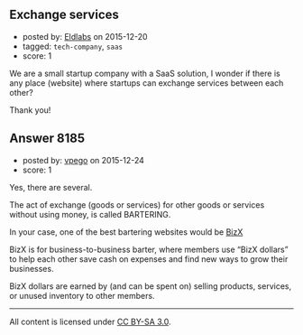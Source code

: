 ## Exchange services

- posted by: [Eldlabs](https://stackexchange.com/users/6019564/eldlabs) on 2015-12-20
- tagged: `tech-company`, `saas`
- score: 1

We are a small startup company with a SaaS solution, I wonder if there is any place (website) where startups can exchange services between each other?

Thank you!


## Answer 8185

- posted by: [vpego](https://stackexchange.com/users/7073322/vpego) on 2015-12-24
- score: 1

<p>Yes, there are several.</p>

<p>The act of exchange (goods or services) for other goods or services without using money, is called BARTERING.</p>

<p>In your case, one of the best bartering websites would be <a href="http://www.bizx.com/" rel="nofollow">BizX</a></p>

<p>BizX is for business-to-business barter, where members use “BizX dollars” to help each other save cash on expenses and find new ways to grow their businesses. </p>

<p>BizX dollars are earned by (and can be spent on) selling products, services, or unused inventory to other members.</p>




---

All content is licensed under [CC BY-SA 3.0](https://creativecommons.org/licenses/by-sa/3.0/).
